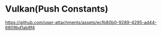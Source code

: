 # Vulkan(Push Constants)

https://github.com/user-attachments/assets/ecfb80b0-9289-4295-ad44-6809bd1ab8f4
